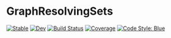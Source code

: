 # GraphResolvingSets

[![Stable](https://img.shields.io/badge/docs-stable-blue.svg)](https://gdalle.github.io/GraphResolvingSets.jl/stable/)
[![Dev](https://img.shields.io/badge/docs-dev-blue.svg)](https://gdalle.github.io/GraphResolvingSets.jl/dev/)
[![Build Status](https://github.com/gdalle/GraphResolvingSets.jl/actions/workflows/CI.yml/badge.svg?branch=main)](https://github.com/gdalle/GraphResolvingSets.jl/actions/workflows/CI.yml?query=branch%3Amain)
[![Coverage](https://codecov.io/gh/gdalle/GraphResolvingSets.jl/branch/main/graph/badge.svg)](https://codecov.io/gh/gdalle/GraphResolvingSets.jl)
[![Code Style: Blue](https://img.shields.io/badge/code%20style-blue-4495d1.svg)](https://github.com/invenia/BlueStyle)

